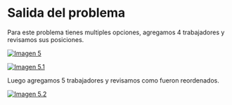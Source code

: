 <h1>Salida del problema</h1>

Para este problema tienes multiples opciones, agregamos 4 trabajadores y revisamos sus posiciones.

[![Imagen 5](https://i.postimg.cc/ZR7P6XpN/Screenshot-1.png)](https://postimg.cc/qhKCTbmB)

[![Imagen 5.1](https://i.postimg.cc/wM1X2FQG/Screenshot-2.png)](https://postimg.cc/dZKZt2X2)

Luego agregamos 5 trabajadores y revisamos como fueron reordenados.

[![Imagen 5.2](https://i.postimg.cc/Vv2jVM7L/Screenshot-3.png)](https://postimg.cc/30C4yy5P)
